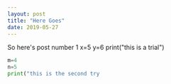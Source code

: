 ```yaml
---
layout: post
title: "Here Goes"
date: 2019-05-27
---
```


So here's post number 1
    x=5
    y=6
    print("this is a trial")
    
```python
m=4
n=5
print("this is the second try
```
